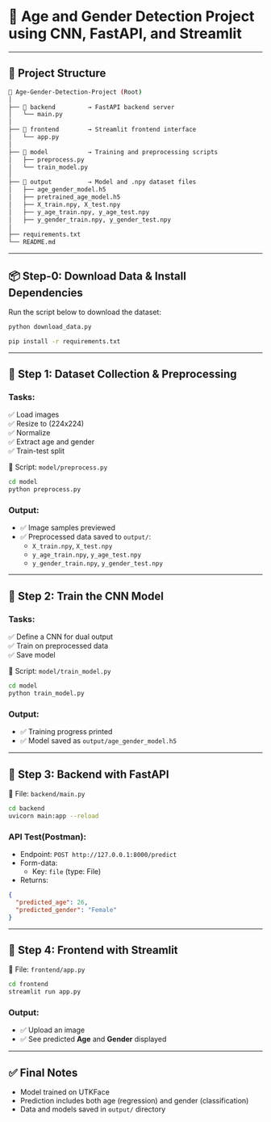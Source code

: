 # 🧠 Age and Gender Detection Project using CNN, FastAPI, and Streamlit

---

## 📁 Project Structure

```bash
📁 Age-Gender-Detection-Project (Root)
│
├── 📂 backend         → FastAPI backend server
│   └── main.py
│
├── 📂 frontend        → Streamlit frontend interface
│   └── app.py
│
├── 📂 model           → Training and preprocessing scripts
│   ├── preprocess.py
│   └── train_model.py
│
├── 📂 output          → Model and .npy dataset files
│   ├── age_gender_model.h5
│   ├── pretrained_age_model.h5
│   ├── X_train.npy, X_test.npy
│   ├── y_age_train.npy, y_age_test.npy
│   ├── y_gender_train.npy, y_gender_test.npy
│
├── requirements.txt
└── README.md
```

---

## 📦 Step-0: Download Data & Install Dependencies

Run the script below to download the dataset:

```bash
python download_data.py

pip install -r requirements.txt
```

---

## 🔹 Step 1: Dataset Collection & Preprocessing

### Tasks:

✅ Load images  
✅ Resize to (224x224)  
✅ Normalize  
✅ Extract age and gender  
✅ Train-test split

📂 Script: `model/preprocess.py`

```bash
cd model
python preprocess.py
```

### Output:

- ✅ Image samples previewed
- ✅ Preprocessed data saved to `output/`:
  - `X_train.npy`, `X_test.npy`
  - `y_age_train.npy`, `y_age_test.npy`
  - `y_gender_train.npy`, `y_gender_test.npy`

---

## 🔹 Step 2: Train the CNN Model

### Tasks:

✅ Define a CNN for dual output  
✅ Train on preprocessed data  
✅ Save model

📂 Script: `model/train_model.py`

```bash
cd model
python train_model.py
```

### Output:

- ✅ Training progress printed
- ✅ Model saved as `output/age_gender_model.h5`

---

## 🔹 Step 3: Backend with FastAPI

📂 File: `backend/main.py`

```bash
cd backend
uvicorn main:app --reload
```

### API Test(Postman):

- Endpoint: `POST http://127.0.0.1:8000/predict`
- Form-data:
  - Key: `file` (type: File)
- Returns:

```json
{
  "predicted_age": 26,
  "predicted_gender": "Female"
}
```

---

## 🔹 Step 4: Frontend with Streamlit

📂 File: `frontend/app.py`

```bash
cd frontend
streamlit run app.py
```

### Output:

- ✅ Upload an image
- ✅ See predicted **Age** and **Gender** displayed

---

## ✅ Final Notes

- Model trained on UTKFace
- Prediction includes both age (regression) and gender (classification)
- Data and models saved in `output/` directory

